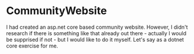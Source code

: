 # CommunityWebsite
I had created an asp.net core based community website. However, I didn't research if there is something like that already out there - actually I would be supprised if not - but I would like to do it myself. Let's say as a dotnet core exercise for me.

